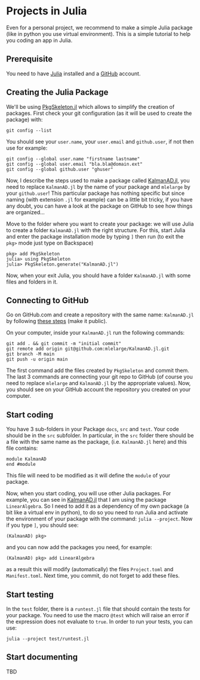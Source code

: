# Projects in Julia 

Even for a personal project, we recommend to make a simple Julia package (like in python you use virtual environment). This is a simple tutorial to help you coding an app in Julia.

## Prerequisite

You need to have [Julia](https://julialang.org/downloads/) installed and a [GitHub](https://docs.github.com/en/get-started/signing-up-for-github/signing-up-for-a-new-github-account) account.

## Creating the Julia Package

We'll be using [PkgSkeleton.jl](https://github.com/tpapp/PkgSkeleton.jl) which allows to simplify the creation of packages. First check your git configuration (as it will be used to create the package) with:
```
git config --list
```
You should see your `user.name`, your `user.email` and `github.user`, if not then use for example:
```
git config --global user.name "firstname lastname"
git config --global user.email "bla.bla@domain.ext"
git config --global github.user "ghuser"
```

Now, I describe the steps used to make a package called [KalmanAD.jl](https://github.com/mlelarge/KalmanAD.jl), you need to replace `KalmanAD.jl` by the name of your package and `mlelarge` by your `github.user`! This particular package has nothing specific but since naming (with extension `.jl` for example) can be a little bit tricky, if you have any doubt, you can have a look at the package on GitHub to see how things are organized...

Move to the folder where you want to create your package: we will use Julia to create a folder `KalmanAD.jl` with the right structure. For this, start Julia and enter the package installation mode by typing `]` then run (to exit the `pkg>` mode just type on Backspace)
```
pkg> add PkgSkeleton
julia> using PkgSkeleton
julia> PkgSkeleton.generate("KalmanAD.jl")
```
Now, when your exit Julia, you should have a folder `KalmanAD.jl` with some files and folders in it.

## Connecting to GitHub

Go on GitHub.com and create a repository with the same name: `KalmanAD.jl` by following [these steps](https://docs.github.com/en/get-started/quickstart/create-a-repo) (make it public).

On your computer, inside your `KalmanAD.jl` run the following commands:
```
git add . && git commit -m "initial commit"
git remote add origin git@github.com:mlelarge/KalmanAD.jl.git
git branch -M main
git push -u origin main
```
The first command add the files created by `PkgSkeleton` and commit them. The last 3 commands are connecting your git repo to GitHub (of course you need to replace `mlelarge` and `KalmanAD.jl` by the appropriate values). Now, you should see on your GitHub account the repository you created on your computer.

## Start coding

You have 3 sub-folders in your Package `docs`, `src` and `test`. Your code should be in the `src` subfolder. In particular, in the `src` folder there should be a file with the same name as the package, (i.e. `KalmanAD.jl` here) and this file contains:
```
module KalmanAD
end #module
```
This file will need to be modified as it will define the `module` of your package.

Now, when you start coding, you will use other Julia packages. For example, you can see in [KalmanAD.jl](https://github.com/mlelarge/KalmanAD.jl/blob/main/src/KalmanAD.jl) that I am using the package `LinearAlgebra`. So I need to add it as a dependency of my own package (a bit like a virtual env in python), to do so you need to run Julia and activate the environment of your package with the command:
`julia --project`. Now if you type `]`, you should see:
```
(KalmanAD) pkg>
```
and you can now add the packages you need, for example:
```
(KalmanAD) pkg> add LinearAlgebra
```
as a result this will modify (automatically) the files `Project.toml` and `Manifest.toml`. Next time, you commit, do not forget to add these files.

## Start testing

In the `test` folder, there is a `runtest.jl` file that should contain the tests for your package. You need to use the macro `@test` which will raise an error if the expression does  not evaluate to `true`.
In order to run your tests, you can use:
```
julia --project test/runtest.jl
```

## Start documenting

TBD